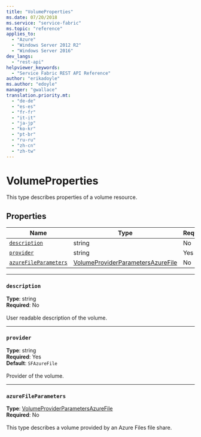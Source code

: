 ```yaml
---
title: "VolumeProperties"
ms.date: 07/20/2018
ms.service: "service-fabric"
ms.topic: "reference"
applies_to: 
  - "Azure"
  - "Windows Server 2012 R2"
  - "Windows Server 2016"
dev_langs: 
  - "rest-api"
helpviewer_keywords: 
  - "Service Fabric REST API Reference"
author: "erikadoyle"
ms.author: "edoyle"
manager: "gwallace"
translation.priority.mt: 
  - "de-de"
  - "es-es"
  - "fr-fr"
  - "it-it"
  - "ja-jp"
  - "ko-kr"
  - "pt-br"
  - "ru-ru"
  - "zh-cn"
  - "zh-tw"
---
```

# VolumeProperties

This type describes properties of a volume resource.

## Properties
| Name | Type | Required |
| --- | --- | --- |
| [`description`](#description) | string | No |
| [`provider`](#provider) | string | Yes |
| [`azureFileParameters`](#azurefileparameters) | [VolumeProviderParametersAzureFile](sfclient-v63-model-volumeproviderparametersazurefile.md) | No |

____
### `description`
__Type__: string <br/>
__Required__: No<br/>
<br/>
User readable description of the volume.

____
### `provider`
__Type__: string <br/>
__Required__: Yes<br/>
__Default__: `SFAzureFile` <br/>
<br/>
Provider of the volume.

____
### `azureFileParameters`
__Type__: [VolumeProviderParametersAzureFile](sfclient-v63-model-volumeproviderparametersazurefile.md) <br/>
__Required__: No<br/>
<br/>
This type describes a volume provided by an Azure Files file share.
